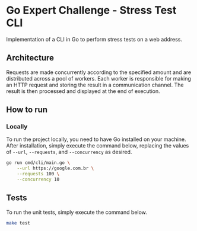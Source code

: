 # Go Expert Challenge - Stress Test CLI

Implementation of a CLI in Go to perform stress tests on a web address.

## Architecture

Requests are made concurrently according to the specified amount and are distributed across a pool of workers. Each worker is responsible for making an HTTP request and storing the result in a communication channel. The result is then processed and displayed at the end of execution.

## How to run

### Locally

To run the project locally, you need to have Go installed on your machine. After installation, simply execute the command below, replacing the values of `--url`, `--requests`, and `--concurrency` as desired.

```sh
go run cmd/cli/main.go \
    --url https://google.com.br \
    --requests 100 \
    --concurrency 10
```

## Tests

To run the unit tests, simply execute the command below.

```sh
make test
```